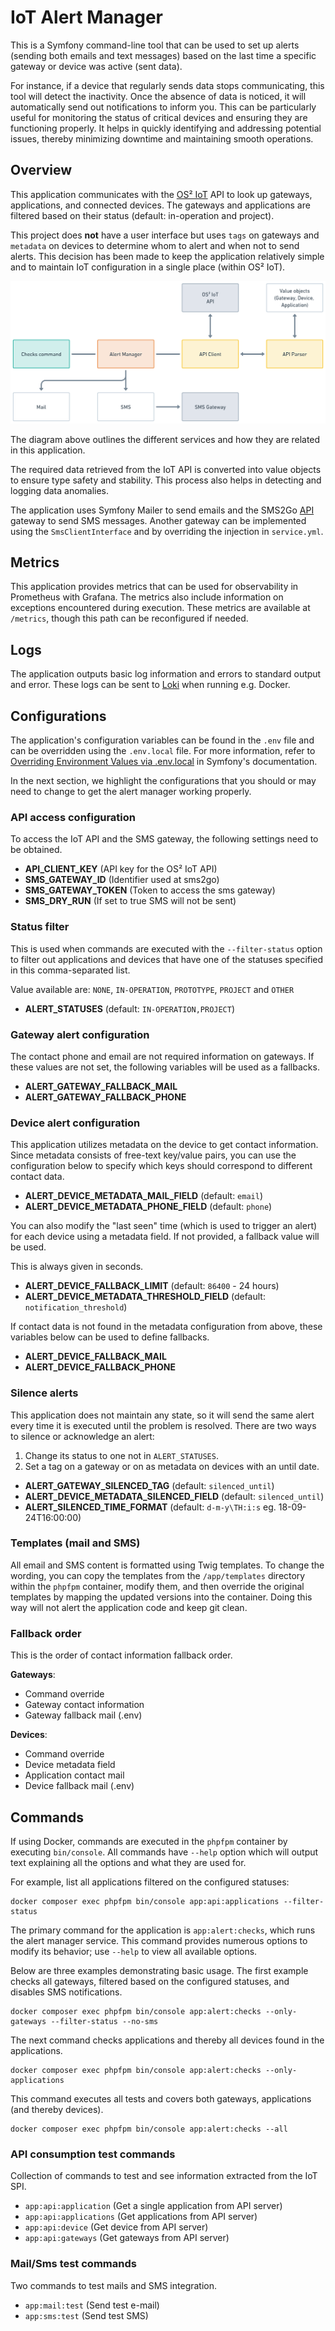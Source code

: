 # IoT Alert Manager

This is a Symfony command-line tool that can be used to set up alerts (sending
both emails and text messages) based on the last time a specific gateway or
device was active (sent data).

For instance, if a device that regularly sends data stops communicating, this
tool will detect the inactivity. Once the absence of data is noticed, it will
automatically send out notifications to inform you. This can be particularly
useful for monitoring the status of critical devices and ensuring they are
functioning properly. It helps in quickly identifying and addressing potential
issues, thereby minimizing downtime and maintaining smooth operations.

## Overview

This application communicates with the [OS² IoT](https://www.os2.eu/os2iot) API
to look up gateways, applications, and connected devices. The gateways and
applications are filtered based on their status (default: in-operation and
project).

This project does **not** have a user interface but uses `tags` on gateways and
`metadata` on devices to determine whom to alert and when not to send alerts.
This decision has been made to keep the application relatively simple and to
maintain IoT configuration in a single place (within OS² IoT).

![Relationship between services](./assets/AlertManager.png)

The diagram above outlines the different services and how they are related in
this application.

The required data retrieved from the IoT API is converted into value objects to
ensure type safety and stability. This process also helps in detecting and
logging data anomalies.

The application uses Symfony Mailer to send emails and the
SMS2Go [API](https://pushapi.ecmr.biz/docs/index.html?url=/swagger/v1/swagger.json)
gateway to send SMS messages. Another gateway can be implemented using the
`SmsClientInterface` and by overriding the injection in `service.yml`.

## Metrics

This application provides metrics that can be used for observability in
Prometheus with Grafana. The metrics also include information on exceptions
encountered during execution. These metrics are available at `/metrics`, though
this path can be reconfigured if needed.

## Logs

The application outputs basic log information and errors to standard output and
error. These logs can be sent to [Loki](https://grafana.com/oss/loki/) when running e.g. Docker.

## Configurations

The application's configuration variables can be found in the `.env` file and
can be overridden using the `.env.local` file. For more information, refer
to [Overriding Environment Values via .env.local](https://symfony.com/doc/current/configuration.html#overriding-environment-values-via-env-local)
in Symfony's documentation.

In the next section, we highlight the configurations that you should or may need
to change to get the alert manager working properly.

### API access configuration

To access the IoT API and the SMS gateway, the following settings need to be
obtained.

* **API_CLIENT_KEY** (API key for the OS² IoT API)
* **SMS_GATEWAY_ID** (Identifier used at sms2go)
* **SMS_GATEWAY_TOKEN** (Token to access the sms gateway)
* **SMS_DRY_RUN** (If set to true SMS will not be sent)

### Status filter

This is used when commands are executed with the `--filter-status` option to
filter out applications and devices that have one of the statuses specified in
this comma-separated list.

Value available are: `NONE`, `IN-OPERATION`, `PROTOTYPE`, `PROJECT` and `OTHER`

* **ALERT_STATUSES** (default: `IN-OPERATION,PROJECT`)

### Gateway alert configuration

The contact phone and email are not required information on gateways. If these
values are not set, the following variables will be used as a fallbacks.

* **ALERT_GATEWAY_FALLBACK_MAIL**
* **ALERT_GATEWAY_FALLBACK_PHONE**

### Device alert configuration

This application utilizes metadata on the device to get contact information.
Since metadata consists of free-text key/value pairs, you can use the
configuration below to specify which keys should correspond to different contact
data.

* **ALERT_DEVICE_METADATA_MAIL_FIELD** (default: `email`)
* **ALERT_DEVICE_METADATA_PHONE_FIELD** (default: `phone`)

You can also modify the "last seen" time (which is used to trigger an alert) for
each device using a metadata field. If not provided, a fallback value will be
used.

This is always given in seconds.

* **ALERT_DEVICE_FALLBACK_LIMIT** (default: `86400` - 24 hours)
* **ALERT_DEVICE_METADATA_THRESHOLD_FIELD** (default: `notification_threshold`)

If contact data is not found in the metadata configuration from above, these
variables below can be used to define fallbacks.

* **ALERT_DEVICE_FALLBACK_MAIL**
* **ALERT_DEVICE_FALLBACK_PHONE**

### Silence alerts

This application does not maintain any state, so it will send the same alert
every time it is executed until the problem is resolved. There are two ways to
silence or acknowledge an alert:

1) Change its status to one not in `ALERT_STATUSES`.
2) Set a tag on a gateway or on as metadata on devices with an until date.

* **ALERT_GATEWAY_SILENCED_TAG** (default: `silenced_until`)
* **ALERT_DEVICE_METADATA_SILENCED_FIELD** (default: `silenced_until`)
* **ALERT_SILENCED_TIME_FORMAT** (default: `d-m-y\TH:i:s` eg. 18-09-24T16:00:00)

### Templates (mail and SMS)

All email and SMS content is formatted using Twig templates. To change the
wording, you can copy the templates from the `/app/templates` directory within
the `phpfpm` container, modify them, and then override the original templates by
mapping the updated versions into the container. Doing this way will not alert
the application code and keep git clean.

### Fallback order

This is the order of contact information fallback order.

**Gateways**:

* Command override
* Gateway contact information
* Gateway fallback mail (.env)

**Devices**:

* Command override
* Device metadata field
* Application contact mail
* Device fallback mail (.env)

## Commands

If using Docker, commands are executed in the `phpfpm` container by executing
`bin/console`. All commands have `--help` option which will output text
explaining all the options and what they are used for.

For example, list all applications filtered on the configured statuses:

```shell
docker composer exec phpfpm bin/console app:api:applications --filter-status
```

The primary command for the application is `app:alert:checks`, which runs the alert
manager service. This command provides numerous options to modify its behavior;
use `--help` to view all available options.

Below are three examples demonstrating basic usage. The first example checks all
gateways, filtered based on the configured statuses, and disables SMS
notifications.

```shell
docker composer exec phpfpm bin/console app:alert:checks --only-gateways --filter-status --no-sms
```

The next command checks applications and thereby all devices found in the
applications.

```shell
docker composer exec phpfpm bin/console app:alert:checks --only-applications
```

This command executes all tests and covers both gateways, applications (and
thereby devices).

```shell
docker composer exec phpfpm bin/console app:alert:checks --all
```

### API consumption test commands

Collection of commands to test and see information extracted from the IoT SPI.

* `app:api:application` (Get a single application from API server)
* `app:api:applications` (Get applications from API server)
* `app:api:device` (Get device from API server)
* `app:api:gateways` (Get gateways from API server)

### Mail/Sms test commands

Two commands to test mails and SMS integration.

* `app:mail:test` (Send test e-mail)
* `app:sms:test` (Send test SMS)

